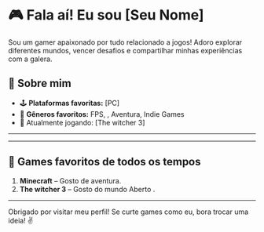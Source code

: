 # 🎮 Fala aí! Eu sou [Seu Nome]

Sou um gamer apaixonado por tudo relacionado a jogos! Adoro explorar diferentes mundos, vencer desafios e compartilhar minhas experiências com a galera.

## 👾 Sobre mim
- 🕹️ **Plataformas favoritas:** [PC]  
- 🌟 **Gêneros favoritos:** FPS, , Aventura, Indie Games  
- 🚀 Atualmente jogando: [The witcher 3]

---
---

## 🎯 Games favoritos de todos os tempos
1. **Minecraft** – Gosto de aventura.
2. **The witcher 3** – Gosto do mundo Aberto .
---

Obrigado por visitar meu perfil! Se curte games como eu, bora trocar uma ideia! ✌️
